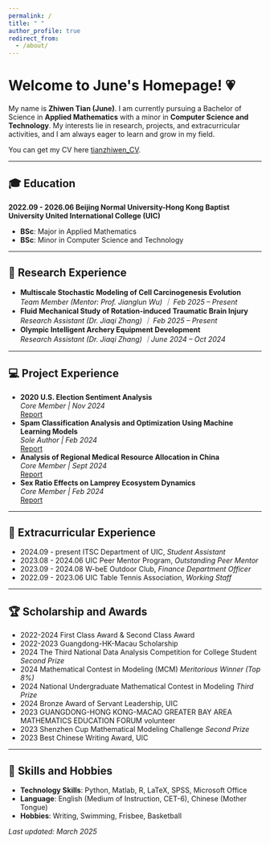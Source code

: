 ```yaml
---
permalink: /
title: " "
author_profile: true
redirect_from: 
  - /about/
---
```


<link rel="stylesheet" href="{{ site.baseurl }}/assets/css/custom.css">


<div class="container">
  <h1 class="center-text">Welcome to June's Homepage! 💗</h1>
  
  <p class="center-text">My name is <strong>Zhiwen Tian (June)</strong>. I am currently pursuing a Bachelor of Science in <strong>Applied Mathematics</strong> with a minor in <strong>Computer Science and Technology</strong>. My interests lie in research, projects, and extracurricular activities, and I am always eager to learn and grow in my field.</p>
  
  <p class="center-text">You can get my CV here <a href="../files/CV_twopage.pdf">tianzhiwen_CV</a>.</p>

  <hr>

  <h2>🎓 Education</h2>
  <p><strong>2022.09 - 2026.06 Beijing Normal University-Hong Kong Baptist University United International College (UIC)</strong> </p>
  <ul>
    <li><strong>BSc</strong>: Major in Applied Mathematics</li>
    <li><strong>BSc</strong>: Minor in Computer Science and Technology</li>
  </ul>

  <hr>

  <h2>📖 Research Experience</h2>
  <ul>
    <li><strong>Multiscale Stochastic Modeling of Cell Carcinogenesis Evolution</strong><br>
            <em>Team Member (Mentor: Prof. Jianglun Wu) ｜ Feb 2025 – Present</em><br>
    </li>
    <li><strong>Fluid Mechanical Study of Rotation-induced Traumatic Brain Injury</strong><br>
            <em>Research Assistant (Dr. Jiaqi Zhang) ｜ Feb 2025 – Present</em><br>
    </li>
    <li><strong>Olympic Intelligent Archery Equipment Development</strong><br>
              <em>Research Assistant (Dr. Jiaqi Zhang) ｜June 2024 – Oct 2024</em><br>
    </li>
  </ul>

  <hr>

  <h2>💻 Project Experience</h2>
  <ul>
    <li><strong>2020 U.S. Election Sentiment Analysis</strong><br>
      <em>Core Member | Nov 2024</em><br>
      <a href="../files/project1.pdf">Report</a>
    </li>
    <li><strong>Spam Classification Analysis and Optimization Using Machine Learning Models</strong><br>
      <em>Sole Author | Feb 2024</em><br>
      <a href="../files/report.pdf">Report</a>
    </li>
    <li><strong>Analysis of Regional Medical Resource Allocation in China</strong><br>
      <em>Core Member | Sept 2024</em><br>
      <a href="../files/project2.pdf">Report</a>
    </li>
    <li><strong>Sex Ratio Effects on Lamprey Ecosystem Dynamics</strong><br>
      <em>Core Member | Feb 2024</em><br>
      <a href="../files/project3.pdf">Report</a>
    </li>
  </ul>

  <hr>

  <h2>💼 Extracurricular Experience</h2>
  <ul>
    <li>2024.09 - present ITSC Department of UIC, <em>Student Assistant</em></li>
    <li>2023.08 - 2024.06 UIC Peer Mentor Program, <em>Outstanding Peer Mentor</em></li>
    <li>2023.09 - 2024.08 W-beE Outdoor Club, <em>Finance Department Officer</em></li>
    <li>2022.09 - 2023.06 UIC Table Tennis Association, <em>Working Staff</em></li>
  </ul>

  <hr>

  <h2>🏆 Scholarship and Awards</h2>
  <ul>
    <li>2022-2024 First Class Award & Second Class Award</li>
    <li>2022-2023 Guangdong-HK-Macau Scholarship</li>
    <li>2024 The Third National Data Analysis Competition for College Student <em>Second Prize</em></li>
    <li>2024 Mathematical Contest in Modeling (MCM) <em>Meritorious Winner (Top 8%)</em></li>
    <li>2024 National Undergraduate Mathematical Contest in Modeling <em>Third Prize</em></li>
    <li>2024 Bronze Award of Servant Leadership, UIC</li>
    <li>2023 GUANGDONG-HONG KONG-MACAO GREATER BAY AREA MATHEMATICS EDUCATION FORUM volunteer</li>
    <li>2023 Shenzhen Cup Mathematical Modeling Challenge <em>Second Prize</em></li>
    <li>2023 Best Chinese Writing Award, UIC</li>
  </ul>

  <hr>

  <h2>💐 Skills and Hobbies</h2>
  <ul>
    <li><strong>Technology Skills</strong>: Python, Matlab, R, LaTeX, SPSS, Microsoft Office</li>
    <li><strong>Language</strong>: English (Medium of Instruction, CET-6), Chinese (Mother Tongue)</li>
    <li><strong>Hobbies</strong>: Writing, Swimming, Frisbee, Basketball</li>
  </ul>

  <p class="center-text"><em>Last updated: March 2025</em></p>
</div>
